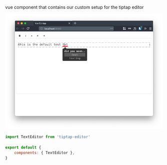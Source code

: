 vue component that contains our custom setup for the tiptap editor

![example image](img/example.png)

```js
import TextEditor from 'tiptap-editor'

export default {
    components: { TextEditor },
}
```
